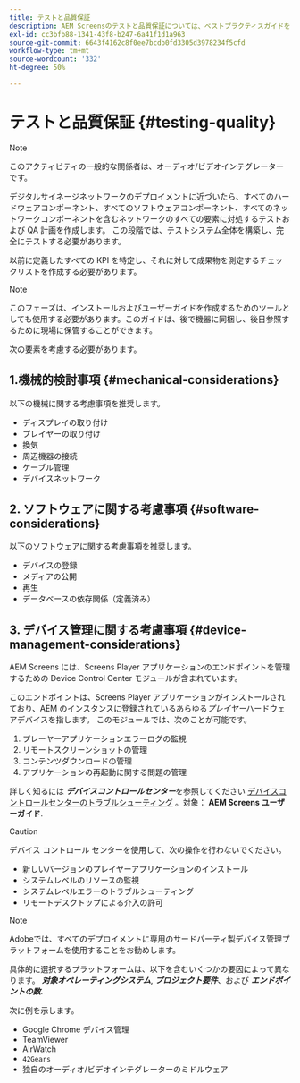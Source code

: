 ```yaml
---
title: テストと品質保証
description: AEM Screensのテストと品質保証については、ベストプラクティスガイドを参照してください。
exl-id: cc3bfb88-1341-43f8-b247-6a41f1d1a963
source-git-commit: 6643f4162c8f0ee7bcdb0fd3305d3978234f5cfd
workflow-type: tm+mt
source-wordcount: '332'
ht-degree: 50%

---
```


# テストと品質保証 {#testing-quality}

>[!NOTE]
>このアクティビティの一般的な関係者は、オーディオ/ビデオインテグレーターです。

デジタルサイネージネットワークのデプロイメントに近づいたら、すべてのハードウェアコンポーネント、すべてのソフトウェアコンポーネント、すべてのネットワークコンポーネントを含むネットワークのすべての要素に対処するテストおよび QA 計画を作成します。
この段階では、テストシステム全体を構築し、完全にテストする必要があります。

以前に定義したすべての KPI を特定し、それに対して成果物を測定するチェックリストを作成する必要があります。

>[!NOTE]
>
>このフェーズは、インストールおよびユーザーガイドを作成するためのツールとしても使用する必要があります。このガイドは、後で機器に同梱し、後日参照するために現場に保管することができます。

次の要素を考慮する必要があります。

## 1.機械的検討事項 {#mechanical-considerations}

以下の機械に関する考慮事項を推奨します。

* ディスプレイの取り付け
* プレイヤーの取り付け
* 換気
* 周辺機器の接続
* ケーブル管理
* デバイスネットワーク

## 2. ソフトウェアに関する考慮事項 {#software-considerations}

以下のソフトウェアに関する考慮事項を推奨します。

* デバイスの登録
* メディアの公開
* 再生
* データベースの依存関係（定義済み）


## 3. デバイス管理に関する考慮事項 {#device-management-considerations}

AEM Screens には、Screens Player アプリケーションのエンドポイントを管理するための Device Control Center モジュールが含まれています。

このエンドポイントは、Screens Player アプリケーションがインストールされており、AEM のインスタンスに登録されているあらゆる&#x200B;*プレイヤー*ハードウェアデバイスを指します。
このモジュールでは、次のことが可能です。

1. プレーヤーアプリケーションエラーログの監視
1. リモートスクリーンショットの管理
1. コンテンツダウンロードの管理
1. アプリケーションの再起動に関する問題の管理

詳しく知るには ***デバイスコントロールセンター***&#x200B;を参照してください [デバイスコントロールセンターのトラブルシューティング](https://experienceleague.adobe.com/en/docs/experience-manager-screens/user-guide/troubleshooting/monitoring-screens) 。対象： **AEM Screens ユーザーガイド**.

>[!CAUTION]
>
>デバイス コントロール センターを使用して、次の操作を行わないでください。
>
>* 新しいバージョンのプレイヤーアプリケーションのインストール
>* システムレベルのリソースの監視
>* システムレベルエラーのトラブルシューティング
>* リモートデスクトップによる介入の許可


>[!NOTE]
>
> Adobeでは、すべてのデプロイメントに専用のサードパーティ製デバイス管理プラットフォームを使用することをお勧めします。

具体的に選択するプラットフォームは、以下を含むいくつかの要因によって異なります。 ***対象オペレーティングシステム***, ***プロジェクト要件***、および ***エンドポイントの数***.

次に例を示します。

* Google Chrome デバイス管理
* TeamViewer
* AirWatch
* `42Gears`
* 独自のオーディオ/ビデオインテグレーターのミドルウェア
